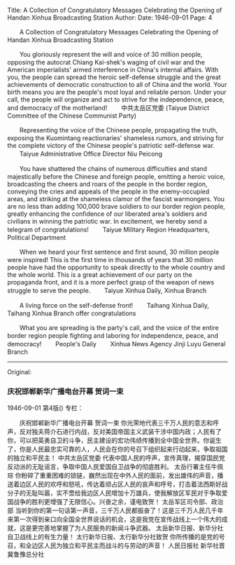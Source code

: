 Title: A Collection of Congratulatory Messages Celebrating the Opening of Handan Xinhua Broadcasting Station
Author:
Date: 1946-09-01
Page: 4

　　A Collection of Congratulatory Messages Celebrating the Opening of Handan Xinhua Broadcasting Station

　　You gloriously represent the will and voice of 30 million people, opposing the autocrat Chiang Kai-shek's waging of civil war and the American imperialists' armed interference in China's internal affairs. With you, the people can spread the heroic self-defense struggle and the great achievements of democratic construction to all of China and the world. Your birth means you are the people's most loyal and reliable person. Under your call, the people will organize and act to strive for the independence, peace, and democracy of the motherland!
　　中共太岳区党委 (Taiyue District Committee of the Chinese Communist Party)

　　Representing the voice of the Chinese people, propagating the truth, exposing the Kuomintang reactionaries' shameless rumors, and striving for the complete victory of the Chinese people's patriotic self-defense war.
　　Taiyue Administrative Office Director Niu Peicong

　　You have shattered the chains of numerous difficulties and stand majestically before the Chinese and foreign people, emitting a heroic voice, broadcasting the cheers and roars of the people in the border region, conveying the cries and appeals of the people in the enemy-occupied areas, and striking at the shameless clamor of the fascist warmongers. You are no less than adding 100,000 brave soldiers to our border region people, greatly enhancing the confidence of our liberated area's soldiers and civilians in winning the patriotic war. In excitement, we hereby send a telegram of congratulations!
　　Taiyue Military Region Headquarters, Political Department

　　When we heard your first sentence and first sound, 30 million people were inspired! This is the first time in thousands of years that 30 million people have had the opportunity to speak directly to the whole country and the whole world. This is a great achievement of our party on the propaganda front, and it is a more perfect grasp of the weapon of news struggle to serve the people.
　　Taiyue Xinhua Daily, Xinhua Branch

　　A living force on the self-defense front!
　　Taihang Xinhua Daily, Taihang Xinhua Branch offer congratulations

　　What you are spreading is the party's call, and the voice of the entire border region people fighting and laboring for independence, peace, and democracy!
　　People's Daily
　　Xinhua News Agency Jinji Luyu General Branch



<hr /> 

Original: 


### 庆祝邯郸新华广播电台开幕  贺词一束

1946-09-01
第4版()
专栏：

　　庆祝邯郸新华广播电台开幕
    贺词一束
    你光荣地代表三千万人民的意志和呼声，反对独夫蒋介石进行内战，反对美国帝国主义武装干涉中国内政；人民有了你，可以把英勇自卫的斗争，民主建设的宏功伟绩传播到全中国全世界。你诞生了，你是人民最忠实可靠的人，人民会在你的号召下组织起来行动起来，争取祖国的独立和平民主！
    中共太岳区党委
    代表中国人民的呼声，宣传真理，揭穿国民党反动派的无耻谣言，争取中国人民爱国自卫战争的彻底胜利。
    太岳行署主任牛佩琮
    你粉碎了重重困难的锁链，巍然出现在中外人民的面前，发出雄伟的声音，播送着边区人民的欢呼和怒吼，传达着顽占区人民的哀声和呼号，打击着法西斯好战分子的无耻叫嚣，实不啻给我边区人民增加十万雄兵，使我解放区军民对于争取爱国战争的胜利更增强了无限信心。兴奋之余，谨电致贺！
    太岳军区司令部、政治部
    当听到你的第一句话第一声音，三千万人民都振奋了！这是三千万人民几千年来第一次得到亲口向全国全世界说话的机会，这是我党在宣传战线上一个伟大的成就，这是更完善地掌握了为人民服务的新闻斗争武器。
    太岳新华日报、新华分社
    自卫战线上的有生力量！
    太行新华日报、太行新华分社致贺
    你所传播的是党的号召，和全边区人民为独立和平民主而战斗的与劳动的声音！
    人民日报社
    新华社晋冀鲁豫总分社
